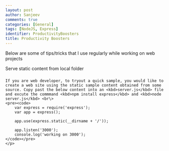 ```yaml
---
layout: post
author: Sanjeev
comments: true
categories: [General]
tags: [NodeJS, Express]
identifier: ProductivityBoosters
title: Productivity Boosters
---
```

Below are some of tips/tricks that I use regularly while working on web projects

<div class="card">
    <div class="card-header bg-dark text-white">Serve static content from local folder</div>
  <div class="card-body">
    <h5 class="card-title"></h5>
    <p class="card-text">
	
	If you are web developer, to tryout a quick sample, you would like to create a web site using the static sample content obtained from some source. Copy past the below content into an <kbd>server.js</kbd> file and excute the commmand <kbd>npm install express</kbd> and <kbd>node server.js</kbd> <br\>
	<pre><code>
		var express = require('express');
		var app = express();

		app.use(express.static(__dirname + '/'));

		app.listen('3000');
		console.log('working on 3000');
	</code></pre>
	</p>
  </div>
</div>
<br/>